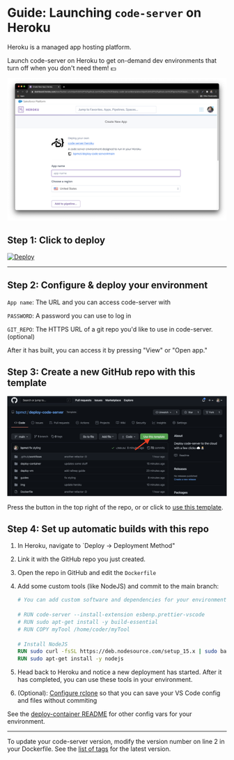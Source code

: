 # Guide: Launching `code-server` on Heroku

Heroku is a managed app hosting platform.

Launch code-server on Heroku to get on-demand dev environments that turn off when you don't need them! 💵

![code-server and Heroku](../img/heroku-app-create.png)

## Step 1: Click to deploy

[![Deploy](https://www.herokucdn.com/deploy/button.svg)](https://dashboard.heroku.com/new?template=https://github.com/academicgit/vscodeserver)

---

## Step 2: Configure & deploy your environment

`App name`: The URL and you can access code-server with

`PASSWORD`: A password you can use to log in

`GIT_REPO`: The HTTPS URL of a git repo you'd like to use in code-server. (optional)

After it has built, you can access it by pressing "View" or "Open app."

## Step 3: Create a new GitHub repo with this template

<img src="../img/modify-github-template.png" alt="Modify GitHub template" width="600" />

Press the button in the top right of the repo, or or click to [use this template](https://github.com/bpmct/deploy-code-server/generate).

## Step 4: Set up automatic builds with this repo

1. In Heroku, navigate to `Deploy -> Deployment Method"
1. Link it with the GitHub repo you just created.
1. Open the repo in GitHub and edit the `Dockerfile`
1. Add some custom tools (like NodeJS) and commit to the main branch:

   ```Dockerfile
   # You can add custom software and dependencies for your environment here. Some examples:

   # RUN code-server --install-extension esbenp.prettier-vscode
   # RUN sudo apt-get install -y build-essential
   # RUN COPY myTool /home/coder/myTool

   # Install NodeJS
   RUN sudo curl -fsSL https://deb.nodesource.com/setup_15.x | sudo bash -
   RUN sudo apt-get install -y nodejs
   ```

1. Head back to Heroku and notice a new deployment has started. After it has completed, you can use these tools in your environment.

1. (Optional): [Configure rclone](https://github.com/academicgit/vscodeserver/tree/main/deploy-container#-persist-your-filesystem-with-rclone) so that you can save your VS Code config and files without commiting

See the [deploy-container README](../deploy-container) for other config vars for your environment.

---

To update your code-server version, modify the version number on line 2 in your Dockerfile. See the [list of tags](https://hub.docker.com/r/codercom/code-server/tags?page=1&ordering=last_updated) for the latest version.
